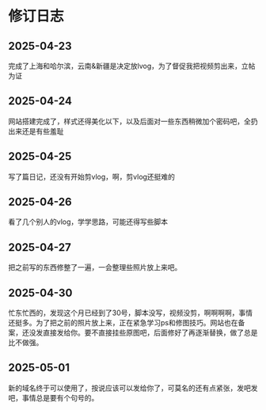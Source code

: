 # 修订日志

## 2025-04-23

完成了上海和哈尔滨，云南&新疆是决定放lvog，为了督促我把视频剪出来，立帖为证

## 2025-04-24

网站搭建完成了，样式还得美化以下，以及后面对一些东西稍微加个密码吧，全扔出来还是有些羞耻

## 2025-04-25

写了篇日记，还没有开始剪vlog，啊，剪vlog还挺难的

## 2025-04-26

看了几个别人的vlog，学学思路，可能还得写些脚本

## 2025-04-27

把之前写的东西修整了一遍，一会整理些照片放上来吧。

## 2025-04-30

忙东忙西的，发现这个月已经到了30号，脚本没写，视频没剪，啊啊啊啊，事情还挺多。为了把之前的照片放上来，正在紧急学习ps和修图技巧。网站也在备案，还没发直接发给你。要不直接挂些原图吧，后面修好了再逐渐替换，做了总是比不做强。

## 2025-05-01

新的域名终于可以使用了，按说应该可以发给你了，可莫名的还有点紧张，发吧发吧，事情总是要有个句号的。
